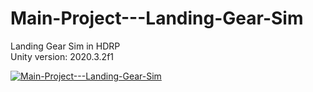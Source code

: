 # Main-Project---Landing-Gear-Sim
 Landing Gear Sim in HDRP<br />
 Unity version: 2020.3.2f1

[![Main-Project---Landing-Gear-Sim](https://img.youtube.com/vi/https://youtu.be/5GhvapNF-ws)](https://www.youtube.com/watch?v=https://youtu.be/5GhvapNF-ws)
 

